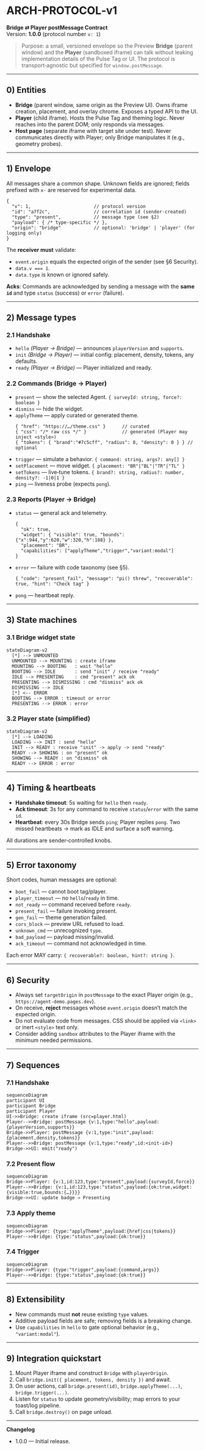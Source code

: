 # ARCH-PROTOCOL‑v1
**Bridge ⇄ Player postMessage Contract**  
Version: **1.0.0** (protocol number `v: 1`)

> Purpose: a small, versioned envelope so the Preview **Bridge** (parent window) and the **Player** (sandboxed iframe) can talk without leaking implementation details of the Pulse Tag or UI. The protocol is transport‑agnostic but specified for `window.postMessage`.

---

## 0) Entities

- **Bridge** (parent window, same origin as the Preview UI). Owns iframe creation, placement, and overlay chrome. Exposes a typed API to the UI.
- **Player** (child iframe). Hosts the Pulse Tag and theming logic. Never reaches into the parent DOM; only responds via messages.
- **Host page** (separate iframe with target site under test). Never communicates directly with Player; only Bridge manipulates it (e.g., geometry probes).

---

## 1) Envelope

All messages share a common shape. Unknown fields are ignored; fields prefixed with `x-` are reserved for experimental data.

```jsonc
{
  "v": 1,                       // protocol version
  "id": "a7f2c",                // correlation id (sender-created)
  "type": "present",            // message type (see §2)
  "payload": { /* type-specific */ },
  "origin": "bridge"            // optional: 'bridge' | 'player' (for logging only)
}
```

The **receiver must** validate:
- `event.origin` equals the expected origin of the sender (see §6 Security).
- `data.v === 1`.
- `data.type` is known or ignored safely.

**Acks**: Commands are acknowledged by sending a message with the **same `id`** and type `status` (success) or `error` (failure).

---

## 2) Message types

### 2.1 Handshake
- `hello` *(Player → Bridge)* — announces `playerVersion` and `supports`.
- `init` *(Bridge → Player)* — initial config: placement, density, tokens, any defaults.
- `ready` *(Player → Bridge)* — Player initialized and ready.

### 2.2 Commands (Bridge → Player)
- `present` — show the selected Agent. `{ surveyId: string, force?: boolean }`
- `dismiss` — hide the widget.
- `applyTheme` — apply curated or generated theme.
  ```jsonc
  { "href": "https://…/theme.css" }      // curated
  { "css": "/* raw css */" }             // generated (Player may inject <style>)
  { "tokens": { "brand":"#7c5cff", "radius": 8, "density": 0 } } // optional
  ```
- `trigger` — simulate a behavior. `{ command: string, args?: any[] }`
- `setPlacement` — move widget. `{ placement: "BR"|"BL"|"TR"|"TL" }`
- `setTokens` — live‑tune tokens. `{ brand?: string, radius?: number, density?: -1|0|1 }`
- `ping` — liveness probe (expects `pong`).

### 2.3 Reports (Player → Bridge)
- `status` — general ack and telemetry.
  ```jsonc
  {
    "ok": true,
    "widget": { "visible": true, "bounds": {"x":944,"y":620,"w":320,"h":188} },
    "placement": "BR",
    "capabilities": ["applyTheme","trigger","variant:modal"]
  }
  ```
- `error` — failure with code taxonomy (see §5).
  ```jsonc
  { "code": "present_fail", "message": "pi() threw", "recoverable": true, "hint": "Check tag" }
  ```
- `pong` — heartbeat reply.

---

## 3) State machines

### 3.1 Bridge widget state

```mermaid
stateDiagram-v2
  [*] --> UNMOUNTED
  UNMOUNTED --> MOUNTING : create iframe
  MOUNTING --> BOOTING   : wait "hello"
  BOOTING --> IDLE       : send "init" / receive "ready"
  IDLE --> PRESENTING    : cmd "present" ack ok
  PRESENTING --> DISMISSING : cmd "dismiss" ack ok
  DISMISSING --> IDLE
  [*] <-- ERROR
  BOOTING --> ERROR : timeout or error
  PRESENTING --> ERROR : error
```

### 3.2 Player state (simplified)

```mermaid
stateDiagram-v2
  [*] --> LOADING
  LOADING --> INIT : send "hello"
  INIT --> READY : receive "init" -> apply -> send "ready"
  READY --> SHOWING : on "present" ok
  SHOWING --> READY : on "dismiss" ok
  READY --> ERROR : error
```

---

## 4) Timing & heartbeats

- **Handshake timeout**: 5s waiting for `hello` then `ready`.  
- **Ack timeout**: 3s for any command to receive `status`/`error` with the same `id`.  
- **Heartbeat**: every 30s Bridge sends `ping`; Player replies `pong`. Two missed heartbeats → mark as IDLE and surface a soft warning.

All durations are sender‑controlled knobs.

---

## 5) Error taxonomy

Short codes, human messages are optional:

- `boot_fail` — cannot boot tag/player.  
- `player_timeout` — no `hello`/`ready` in time.  
- `not_ready` — command received before `ready`.  
- `present_fail` — failure invoking present.  
- `gen_fail` — theme generation failed.  
- `cors_block` — preview URL refused to load.  
- `unknown_cmd` — unrecognized `type`.  
- `bad_payload` — payload missing/invalid.  
- `ack_timeout` — command not acknowledged in time.

Each error MAY carry: `{ recoverable?: boolean, hint?: string }`.

---

## 6) Security

- Always set `targetOrigin` in `postMessage` to the exact Player origin (e.g., `https://agent-demo.pages.dev`).  
- On receive, **reject** messages whose `event.origin` doesn’t match the expected origin.  
- Do not evaluate code from messages. CSS should be applied via `<link>` or inert `<style>` text only.  
- Consider adding `sandbox` attributes to the Player iframe with the minimum needed permissions.

---

## 7) Sequences

### 7.1 Handshake
```mermaid
sequenceDiagram
participant UI
participant Bridge
participant Player
UI->>Bridge: create iframe (src=player.html)
Player-->>Bridge: postMessage {v:1,type:"hello",payload:{playerVersion,supports}}
Bridge->>Player: postMessage {v:1,type:"init",payload:{placement,density,tokens}}
Player-->>Bridge: postMessage {v:1,type:"ready",id:<init-id>}
Bridge->>UI: emit("ready")
```

### 7.2 Present flow
```mermaid
sequenceDiagram
Bridge->>Player: {v:1,id:123,type:"present",payload:{surveyId,force}}
Player-->>Bridge: {v:1,id:123,type:"status",payload:{ok:true,widget:{visible:true,bounds:{…}}}}
Bridge->>UI: update badge → Presenting
```

### 7.3 Apply theme
```mermaid
sequenceDiagram
Bridge->>Player: {type:"applyTheme",payload:{href|css|tokens}}
Player-->>Bridge: {type:"status",payload:{ok:true}}
```

### 7.4 Trigger
```mermaid
sequenceDiagram
Bridge->>Player: {type:"trigger",payload:{command,args}}
Player-->>Bridge: {type:"status",payload:{ok:true}}
```

---

## 8) Extensibility

- New commands must **not** reuse existing `type` values.  
- Additive payload fields are safe; removing fields is a breaking change.  
- Use `capabilities` in `hello` to gate optional behavior (e.g., `"variant:modal"`).

---

## 9) Integration quickstart

1. Mount Player iframe and construct `Bridge` with `playerOrigin`.  
2. Call `bridge.init({ placement, tokens, density })` and await.  
3. On user actions, call `bridge.present(id)`, `bridge.applyTheme(...)`, `bridge.trigger(...)`.  
4. Listen for `status` to update geometry/visibility; map errors to your toast/log pipeline.  
5. Call `bridge.destroy()` on page unload.

---

**Changelog**  
- 1.0.0 — Initial release.
